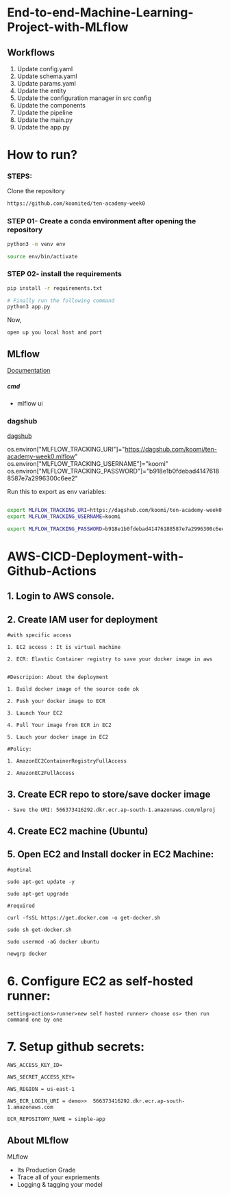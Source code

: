 # End-to-end-Machine-Learning-Project-with-MLflow


## Workflows

1. Update config.yaml
2. Update schema.yaml
3. Update params.yaml
4. Update the entity
5. Update the configuration manager in src config
6. Update the components
7. Update the pipeline 
8. Update the main.py
9. Update the app.py



# How to run?
### STEPS:

Clone the repository

```bash
https://github.com/koomited/ten-academy-week0
```
### STEP 01- Create a conda environment after opening the repository

```bash
python3 -m venv env
```

```bash
source env/bin/activate
```


### STEP 02- install the requirements
```bash
pip install -r requirements.txt
```


```bash
# Finally run the following command
python3 app.py
```

Now,
```bash
open up you local host and port
```



## MLflow

[Documentation](https://mlflow.org/docs/latest/index.html)


##### cmd
- mlflow ui

### dagshub
[dagshub](https://dagshub.com/)

os.environ["MLFLOW_TRACKING_URI"]="https://dagshub.com/koomi/ten-academy-week0.mlflow"
os.environ["MLFLOW_TRACKING_USERNAME"]="koomi"
os.environ["MLFLOW_TRACKING_PASSWORD"]="b918e1b0fdebad41476188587e7a2996300c6ee2"

Run this to export as env variables:

```bash

export MLFLOW_TRACKING_URI=https://dagshub.com/koomi/ten-academy-week0.mlflow
export MLFLOW_TRACKING_USERNAME=koomi 

export MLFLOW_TRACKING_PASSWORD=b918e1b0fdebad41476188587e7a2996300c6ee2

```



# AWS-CICD-Deployment-with-Github-Actions

## 1. Login to AWS console.

## 2. Create IAM user for deployment

	#with specific access

	1. EC2 access : It is virtual machine

	2. ECR: Elastic Container registry to save your docker image in aws


	#Descripion: About the deployment

	1. Build docker image of the source code ok

	2. Push your docker image to ECR

	3. Launch Your EC2 

	4. Pull Your image from ECR in EC2

	5. Lauch your docker image in EC2

	#Policy:

	1. AmazonEC2ContainerRegistryFullAccess

	2. AmazonEC2FullAccess

	
## 3. Create ECR repo to store/save docker image
    - Save the URI: 566373416292.dkr.ecr.ap-south-1.amazonaws.com/mlproj

	
## 4. Create EC2 machine (Ubuntu) 

## 5. Open EC2 and Install docker in EC2 Machine:
	
	
	#optinal

	sudo apt-get update -y

	sudo apt-get upgrade
	
	#required

	curl -fsSL https://get.docker.com -o get-docker.sh

	sudo sh get-docker.sh

	sudo usermod -aG docker ubuntu

	newgrp docker
	
# 6. Configure EC2 as self-hosted runner:
    setting>actions>runner>new self hosted runner> choose os> then run command one by one


# 7. Setup github secrets:

    AWS_ACCESS_KEY_ID=

    AWS_SECRET_ACCESS_KEY=

    AWS_REGION = us-east-1

    AWS_ECR_LOGIN_URI = demo>>  566373416292.dkr.ecr.ap-south-1.amazonaws.com

    ECR_REPOSITORY_NAME = simple-app




## About MLflow 
MLflow

 - Its Production Grade
 - Trace all of your expriements
 - Logging & tagging your model

